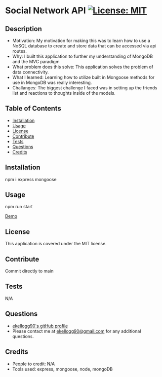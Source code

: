 # Social Network API                                                                                                                      [![License: MIT](https://img.shields.io/badge/License-MIT-yellow.svg)](https://opensource.org/licenses/MIT)
    
## Description
- Motivation: My motivation for making this was to learn how to use a NoSQL database to create and store data that can be accessed via api routes.
- Why: I built this application to further my understanding of MongoDB and the MVC paradigm
- What problem does this solve: This application solves the problem of data connectivity.
- What I learned: Learning how to utilize built in Mongoose methods for use in MongoDB was really interesting.
- Challanges: The biggest challenge I faced was in setting up the friends list and reactions to thoughts inside of the models.

## Table of Contents
- [Installation](#Installation)
- [Usage](#Usage) 
- [License](#License) 
- [Contribute](#Contribute) 
- [Tests](#Tests) 
- [Questions](#Questions) 
- [Credits](#Credits) 

## Installation
npm i express mongoose

## Usage
npm run start

[Demo](https://drive.google.com/file/d/1Tz_ExR958wIOlppwuo52_ceybbXi4Qw5/view?usp=drive_link)

## License
This application is covered under the MIT license.

## Contribute
Commit directly to main

## Tests
N/A

## Questions
- [ekellogg90's gitHub profile](https://github.com/ekellogg90)
- Please contact me at <a href="mailto:ekellogg90@gmail.com">ekellogg90@gmail.com</a> for any additional questions.

## Credits
- People to credit: N/A
- Tools used: express, mongoose, node, mongoDB
